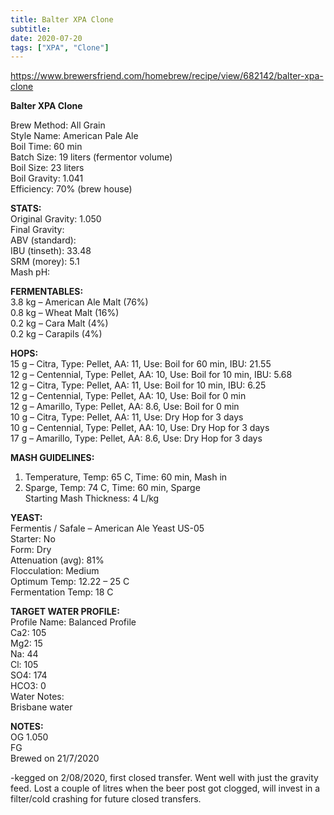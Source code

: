 ```yaml
---
title: Balter XPA Clone
subtitle: 
date: 2020-07-20
tags: ["XPA", "Clone"]
---
```


https://www.brewersfriend.com/homebrew/recipe/view/682142/balter-xpa-clone

**Balter XPA Clone**  

Brew Method: All Grain  
Style Name: American Pale Ale  
Boil Time: 60 min  
Batch Size: 19 liters (fermentor volume)  
Boil Size: 23 liters  
Boil Gravity: 1.041  
Efficiency: 70% (brew house)  

**STATS:**  
Original Gravity: 1.050  
Final Gravity:  
ABV (standard):  
IBU (tinseth): 33.48  
SRM (morey): 5.1  
Mash pH:  

**FERMENTABLES:**  
3.8 kg – American Ale Malt (76%)  
0.8 kg – Wheat Malt (16%)  
0.2 kg – Cara Malt (4%)  
0.2 kg – Carapils (4%)  

**HOPS:**  
15 g – Citra, Type: Pellet, AA: 11, Use: Boil for 60 min, IBU: 21.55  
12 g – Centennial, Type: Pellet, AA: 10, Use: Boil for 10 min, IBU: 5.68  
12 g – Citra, Type: Pellet, AA: 11, Use: Boil for 10 min, IBU: 6.25  
12 g – Centennial, Type: Pellet, AA: 10, Use: Boil for 0 min  
12 g – Amarillo, Type: Pellet, AA: 8.6, Use: Boil for 0 min  
10 g – Citra, Type: Pellet, AA: 11, Use: Dry Hop for 3 days  
10 g – Centennial, Type: Pellet, AA: 10, Use: Dry Hop for 3 days  
17 g – Amarillo, Type: Pellet, AA: 8.6, Use: Dry Hop for 3 days  

**MASH GUIDELINES:**  
1) Temperature, Temp: 65 C, Time: 60 min, Mash in  
2) Sparge, Temp: 74 C, Time: 60 min, Sparge  
Starting Mash Thickness: 4 L/kg  

**YEAST:**  
Fermentis / Safale – American Ale Yeast US-05  
Starter: No  
Form: Dry  
Attenuation (avg): 81%  
Flocculation: Medium  
Optimum Temp: 12.22 – 25 C  
Fermentation Temp: 18 C  

**TARGET WATER PROFILE:**  
Profile Name: Balanced Profile  
Ca2: 105  
Mg2: 15  
Na: 44  
Cl: 105  
SO4: 174  
HCO3: 0  
Water Notes:  
Brisbane water  

**NOTES:**   
OG 1.050  
FG  
Brewed on 21/7/2020  

-kegged on 2/08/2020, first closed transfer. Went well with just the gravity feed. Lost a couple of litres when the beer post got clogged, will invest in a filter/cold crashing for future closed transfers. 